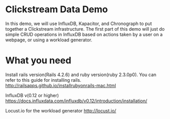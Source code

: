 # Clickstream Data Demo

In this demo, we will use InfluxDB, Kapacitor, and Chronograph to put together a Clickstream infrastructure. The first part of this demo will just do simple CRUD operations in InfluxDB based on actions taken by a user on a webpage, or using a workload generator.

# What you need
Install rails version(Rails 4.2.6) and ruby version(ruby 2.3.0p0). You can refer to this guide for installing rails.
	http://railsapps.github.io/installrubyonrails-mac.html

InfluxDB v(0.12 or higher)	
https://docs.influxdata.com/influxdb/v0.12/introduction/installation/

Locust.io for the workload generator
http://locust.io/
